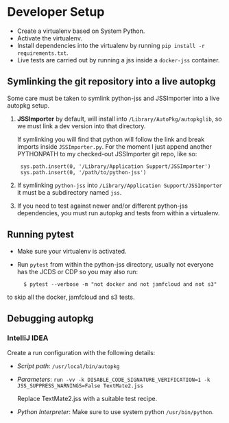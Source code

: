 # Developer Setup #

- Create a virtualenv based on System Python.
- Activate the virtualenv.
- Install dependencies into the virtualenv by running `pip install -r requirements.txt`.
- Live tests are carried out by running a jss inside a `docker-jss` container.

## Symlinking the git repository into a live autopkg ##

Some care must be taken to symlink python-jss and JSSImporter into a live autopkg setup.

1. **JSSImporter** by default, will install into `/Library/AutoPkg/autopkglib`, so we must link a dev version into that
    directory. 
    
    If symlinking you will find that python will follow the link and break imports inside `JSSImporter.py`. For the moment
    I just append another PYTHONPATH to my checked-out JSSImporter git repo, like so:
    
        sys.path.insert(0, '/Library/Application Support/JSSImporter')
        sys.path.insert(0, '/path/to/python-jss')

2. If symlinking `python-jss` into `/Library/Application Support/JSSImporter` it must be a subdirectory named `jss`.
3. If you need to test against newer and/or different python-jss dependencies, you must run autopkg and tests from within
	a virtualenv.

## Running pytest ##

- Make sure your virtualenv is activated.
- Run `pytest` from within the python-jss directory, usually not everyone has the JCDS or CDP so you may also run:

		$ pytest --verbose -m "not docker and not jamfcloud and not s3"
		
to skip all the docker, jamfcloud and s3 tests.


## Debugging autopkg ##

### IntelliJ IDEA ###

Create a run configuration with the following details:

- *Script path*: `/usr/local/bin/autopkg`
- *Parameters*: `run -vv -k DISABLE_CODE_SIGNATURE_VERIFICATION=1 -k JSS_SUPPRESS_WARNINGS=False TextMate2.jss`
    
    Replace TextMate2.jss with a suitable test recipe.
- *Python Interpreter*: Make sure to use system python `/usr/bin/python`.
